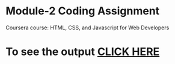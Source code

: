 
# Module-2 Coding Assignment

Coursera course: HTML, CSS, and Javascript for Web Developers

# To see the output [CLICK HERE](https://wait.com/)
